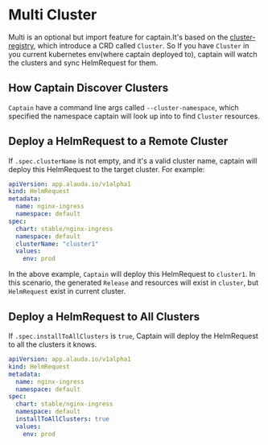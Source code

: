 # Multi Cluster

Multi is an optional but import feature for captain.It's based on the [cluster-registry](https://github.com/kubernetes/cluster-registry), which introduce a CRD called `Cluster`. So If you have `Cluster` in you current kubernetes env(where captain deployed to), captain will watch the clusters and sync HelmRequest for them.

## How Captain Discover Clusters
`Captain` have a command line args called `--cluster-namespace`, which specified the namespace captain will look up into to find `Cluster` resources.

## Deploy a HelmRequest to a Remote Cluster
If `.spec.clusterName` is not empty, and it's a valid cluster name, captain will deploy this HelmRequest to the target cluster. For example:

```yaml
apiVersion: app.alauda.io/v1alpha1
kind: HelmRequest
metadata:
  name: nginx-ingress
  namespace: default
spec:
  chart: stable/nginx-ingress
  namespace: default
  clusterName: "cluster1"
  values:
    env: prod
```

In the above example, `Captain` will deploy this HelmRequest to `cluster1`. In this scenario, the generated `Release` and resources will exist in `cluster`, but `HelmRequest` exist in current cluster.


## Deploy a HelmRequest to All Clusters
If `.spec.installToAllClusters` is `true`, Captain will deploy the HelmRequest to all the clusters it knows.

```yaml
apiVersion: app.alauda.io/v1alpha1
kind: HelmRequest
metadata:
  name: nginx-ingress
  namespace: default
spec:
  chart: stable/nginx-ingress
  namespace: default
  installToAllClusters: true
  values:
    env: prod
```
